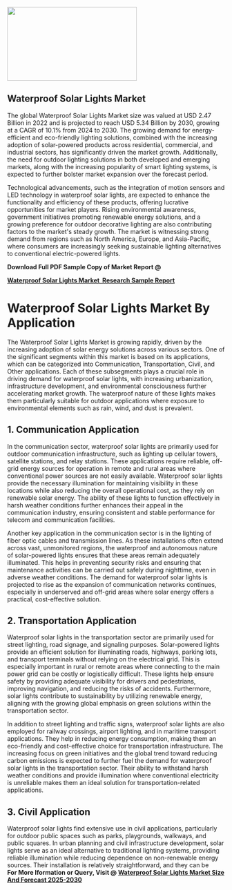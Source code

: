 <p><img class="alignnone size-medium wp-image-20088" src="https://ffe5etoiles.com/wp-content/uploads/2024/12/MST1-300x171.png" alt="" width="300" height="171" /></p><p><h2>Waterproof Solar Lights Market </h2><p>The global Waterproof Solar Lights Market size was valued at USD 2.47 Billion in 2022 and is projected to reach USD 5.34 Billion by 2030, growing at a CAGR of 10.1% from 2024 to 2030. The growing demand for energy-efficient and eco-friendly lighting solutions, combined with the increasing adoption of solar-powered products across residential, commercial, and industrial sectors, has significantly driven the market growth. Additionally, the need for outdoor lighting solutions in both developed and emerging markets, along with the increasing popularity of smart lighting systems, is expected to further bolster market expansion over the forecast period.</p><p>Technological advancements, such as the integration of motion sensors and LED technology in waterproof solar lights, are expected to enhance the functionality and efficiency of these products, offering lucrative opportunities for market players. Rising environmental awareness, government initiatives promoting renewable energy solutions, and a growing preference for outdoor decorative lighting are also contributing factors to the market's steady growth. The market is witnessing strong demand from regions such as North America, Europe, and Asia-Pacific, where consumers are increasingly seeking sustainable lighting alternatives to conventional electric-powered lights.</p></p><p><strong>Download Full PDF Sample Copy of Market Report @</strong></p><p><strong><a href="https://www.verifiedmarketreports.com/download-sample/?rid=223808&utm_source=Sites-google&utm_medium=265" target="_blank">Waterproof Solar Lights Market &nbsp;Research Sample Report</a></strong></p><p><h1>Waterproof Solar Lights Market By Application</h1> <p>The Waterproof Solar Lights Market is growing rapidly, driven by the increasing adoption of solar energy solutions across various sectors. One of the significant segments within this market is based on its applications, which can be categorized into Communication, Transportation, Civil, and Other applications. Each of these subsegments plays a crucial role in driving demand for waterproof solar lights, with increasing urbanization, infrastructure development, and environmental consciousness further accelerating market growth. The waterproof nature of these lights makes them particularly suitable for outdoor applications where exposure to environmental elements such as rain, wind, and dust is prevalent.</p> <h2>1. Communication Application</h2> <p>In the communication sector, waterproof solar lights are primarily used for outdoor communication infrastructure, such as lighting up cellular towers, satellite stations, and relay stations. These applications require reliable, off-grid energy sources for operation in remote and rural areas where conventional power sources are not easily available. Waterproof solar lights provide the necessary illumination for maintaining visibility in these locations while also reducing the overall operational cost, as they rely on renewable solar energy. The ability of these lights to function effectively in harsh weather conditions further enhances their appeal in the communication industry, ensuring consistent and stable performance for telecom and communication facilities.</p> <p>Another key application in the communication sector is in the lighting of fiber optic cables and transmission lines. As these installations often extend across vast, unmonitored regions, the waterproof and autonomous nature of solar-powered lights ensures that these areas remain adequately illuminated. This helps in preventing security risks and ensuring that maintenance activities can be carried out safely during nighttime, even in adverse weather conditions. The demand for waterproof solar lights is projected to rise as the expansion of communication networks continues, especially in underserved and off-grid areas where solar energy offers a practical, cost-effective solution.</p> <h2>2. Transportation Application</h2> <p>Waterproof solar lights in the transportation sector are primarily used for street lighting, road signage, and signaling purposes. Solar-powered lights provide an efficient solution for illuminating roads, highways, parking lots, and transport terminals without relying on the electrical grid. This is especially important in rural or remote areas where connecting to the main power grid can be costly or logistically difficult. These lights help ensure safety by providing adequate visibility for drivers and pedestrians, improving navigation, and reducing the risks of accidents. Furthermore, solar lights contribute to sustainability by utilizing renewable energy, aligning with the growing global emphasis on green solutions within the transportation sector.</p> <p>In addition to street lighting and traffic signs, waterproof solar lights are also employed for railway crossings, airport lighting, and in maritime transport applications. They help in reducing energy consumption, making them an eco-friendly and cost-effective choice for transportation infrastructure. The increasing focus on green initiatives and the global trend toward reducing carbon emissions is expected to further fuel the demand for waterproof solar lights in the transportation sector. Their ability to withstand harsh weather conditions and provide illumination where conventional electricity is unreliable makes them an ideal solution for transportation-related applications.</p> <h2>3. Civil Application</h2> <p>Waterproof solar lights find extensive use in civil applications, particularly for outdoor public spaces such as parks, playgrounds, walkways, and public squares. In urban planning and civil infrastructure development, solar lights serve as an ideal alternative to traditional lighting systems, providing reliable illumination while reducing dependence on non-renewable energy sources. Their installation is relatively straightforward, and they can be<strong><br />For More Iformation or Query, Visit @ <a href="https://www.verifiedmarketreports.com/product/waterproof-solar-lights-market/" target="_blank">Waterproof Solar Lights Market Size And Forecast 2025-2030</a></strong></p>
